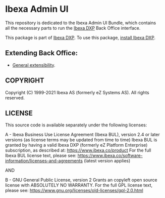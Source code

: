 # Ibexa Admin UI

This repository is dedicated to the Ibexa Admin UI Bundle, which contains all the necessary
parts to run the [Ibexa DXP](https://developers.ibexa.co/) Back Office interface.

This package is part of [Ibexa DXP](https://ibexa.co).
To use this package, [install Ibexa DXP](https://doc.ibexa.co/en/latest/install/).

## Extending Back Office:

- [General extensibility](https://doc.ibexa.co/en/4.3/extending/extending_back_office/).

## COPYRIGHT

Copyright (C) 1999-2021 Ibexa AS (formerly eZ Systems AS). All rights reserved.

## LICENSE

This source code is available separately under the following licenses:

A - Ibexa Business Use License Agreement (Ibexa BUL),
version 2.4 or later versions (as license terms may be updated from time to time)
Ibexa BUL is granted by having a valid Ibexa DXP (formerly eZ Platform Enterprise) subscription,
as described at: https://www.ibexa.co/product
For the full Ibexa BUL license text, please see:
https://www.ibexa.co/software-information/licenses-and-agreements (latest version applies)

AND

B - GNU General Public License, version 2
Grants an copyleft open source license with ABSOLUTELY NO WARRANTY. For the full GPL license text, please see:
https://www.gnu.org/licenses/old-licenses/gpl-2.0.html